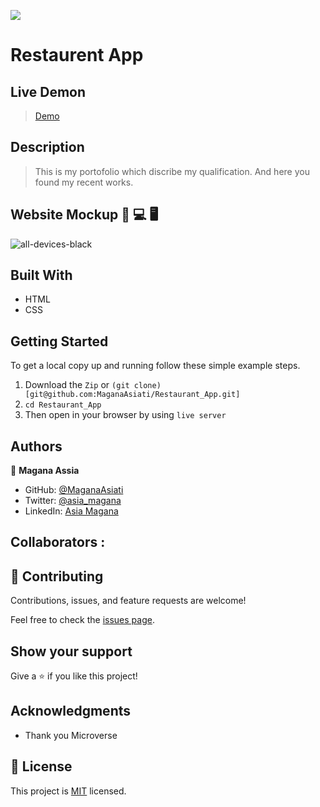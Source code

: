 ![](https://img.shields.io/badge/Microverse-blueviolet)


# Restaurent App

## Live Demon

> [Demo](https://friendly-swan-ec1691.netlify.app)
## Description

> This is my  portofolio which discribe my qualification. And here you found my recent works.  

## Website Mockup 📱 💻 🖥️
![all-devices-black]()


## Built With

- HTML
- CSS

## Getting Started

To get a local copy up and running follow these simple example steps.
1. Download the `Zip` or `(git clone)[git@github.com:MaganaAsiati/Restaurant_App.git]`
2. `cd Restaurant_App`
3. Then open in your browser by using `live server`

## Authors

👤 **Magana Assia**

- GitHub: [@MaganaAsiati ](https://github.com/MaganaAsiati)
- Twitter: [@asia_magana](https://twitter.com/asia_magana)
- LinkedIn: [Asia Magana](https://www.linkedin.com/in/asia-magana-60b451200/)

## Collaborators :


## 🤝 Contributing

Contributions, issues, and feature requests are welcome!

Feel free to check the [issues page](../../issues/).

## Show your support

Give a ⭐️ if you like this project!

## Acknowledgments

- Thank you Microverse

## 📝 License

This project is [MIT](./MIT.md) licensed.
